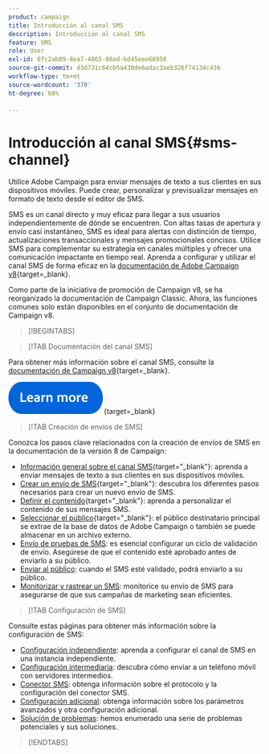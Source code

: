 ```yaml
---
product: campaign
title: Introducción al canal SMS
description: Introducción al canal SMS
feature: SMS
role: User
exl-id: 6fc2ab09-8ea7-4865-88ad-bd45eee68958
source-git-commit: d3d731c64cb5a430de6adac3aeb326f74134c436
workflow-type: tm+mt
source-wordcount: '370'
ht-degree: 68%

---
```


# Introducción al canal SMS{#sms-channel}

Utilice Adobe Campaign para enviar mensajes de texto a sus clientes en sus dispositivos móviles. Puede crear, personalizar y previsualizar mensajes en formato de texto desde el editor de SMS.

SMS es un canal directo y muy eficaz para llegar a sus usuarios independientemente de dónde se encuentren. Con altas tasas de apertura y envío casi instantáneo, SMS es ideal para alertas con distinción de tiempo, actualizaciones transaccionales y mensajes promocionales concisos. Utilice SMS para complementar su estrategia en canales múltiples y ofrecer una comunicación impactante en tiempo real. Aprenda a configurar y utilizar el canal SMS de forma eficaz en la [documentación de Adobe Campaign v8](https://experienceleague.adobe.com/docs/campaign/campaign-v8/send/sms/sms.html?lang=es){target=_blank}.

Como parte de la iniciativa de promoción de Campaign v8, se ha reorganizado la documentación de Campaign Classic. Ahora, las funciones comunes solo están disponibles en el conjunto de documentación de Campaign v8.

>[!BEGINTABS]

>[!TAB Documentación del canal SMS]

Para obtener más información sobre el canal SMS, consulte la [documentación de Campaign v8](https://experienceleague.adobe.com/docs/campaign/campaign-v8/send/sms/sms.html?lang=es){target=_blank}.


[![imagen](../../assets/do-not-localize/learn-more-button.svg)](https://experienceleague.adobe.com/docs/campaign/campaign-v8/send/sms/sms.html?lang=es){target=_blank}


>[!TAB Creación de envíos de SMS]

Conozca los pasos clave relacionados con la creación de envíos de SMS en la documentación de la versión 8 de Campaign:

* [Información general sobre el canal SMS](https://experienceleague.adobe.com/docs/campaign/campaign-v8/send/sms/sms.html?lang=es){target="_blank"}: aprenda a enviar mensajes de texto a sus clientes en sus dispositivos móviles.
* [Crear un envío de SMS](https://experienceleague.adobe.com/docs/campaign/campaign-v8/send/sms/create-sms/create-sms.html?lang=es){target="_blank"}: descubra los diferentes pasos necesarios para crear un nuevo envío de SMS.
* [Definir el contenido](https://experienceleague.adobe.com/docs/campaign/campaign-v8/send/sms/create-sms/sms-content.html?lang=es){target="_blank"}: aprenda a personalizar el contenido de sus mensajes SMS.
* [Seleccionar el público](https://experienceleague.adobe.com/docs/campaign/campaign-v8/send/sms/create-sms/sms-audience.html?lang=es){target="_blank"}: el público destinatario principal se extrae de la base de datos de Adobe Campaign o también se puede almacenar en un archivo externo.
* [Envío de pruebas de SMS](https://experienceleague.adobe.com/docs/campaign/campaign-v8/send/sms/validate-sms/sms-proofs.html?lang=es): es esencial configurar un ciclo de validación de envío. Asegúrese de que el contenido esté aprobado antes de enviarlo a su público.
* [Enviar al público](https://experienceleague.adobe.com/docs/campaign/campaign-v8/send/sms/validate-sms/sms-send.html?lang=es): cuando el SMS esté validado, podrá enviarlo a su público.
* [Monitorizar y rastrear un SMS](https://experienceleague.adobe.com/docs/campaign/campaign-v8/send/sms/sms-monitor.html?lang=es): monitorice su envío de SMS para asegurarse de que sus campañas de marketing sean eficientes.


>[!TAB Configuración de SMS]

Consulte estas páginas para obtener más información sobre la configuración de SMS:

* [Configuración independiente](sms-set-up.md): aprenda a configurar el canal de SMS en una instancia independiente.
* [Configuración intermediaria](sms-set-up-mid.md): descubra cómo enviar a un teléfono móvil con servidores intermedios.
* [Conector SMS](sms-protocol.md): obtenga información sobre el protocolo y la configuración del conector SMS.
* [Configuración adicional](sms-send.md): obtenga información sobre los parámetros avanzados y otra configuración adicional.
* [Solución de problemas](troubleshooting-sms.md): hemos enumerado una serie de problemas potenciales y sus soluciones.

>[!ENDTABS]



<!--
Use Adobe Campaign to send personalized SMS messages.

Before starting sending SMS:

* Make sure recipient profiles contain at least a mobile phone in their profile.
* Learn more about the Adobe Campaign [Delivery best practices](delivery-best-practices.md).

The key steps to send a SMS are as follows:

* [Configure the SMS channel](sms-set-up.md)
* [Create a SMS delivery](sms-create.md)
* [Define the audience](sms-create.md#selecting-the-target-population)
* [Define the SMS content](sms-create.md#defining-the-sms-content)
* [Send, monitor and track SMS](sms-send.md)
* [Troubleshoot](troubleshooting-sms.md)

In addition, you need to be familiar with SMS protocol and settings. Walk through the connection set up between Adobe Campaign and a SMPP provider in [this document](sms-protocol.md)

For global information on how to create a delivery, refer to [this section](steps-about-delivery-creation-steps.md).

>[!NOTE]
>
>Adobe Campaign also lets you submit notifications on mobile terminals, via its **Adobe Campaign Mobile App Channel (NMAC)** option. 
> 
>For more on this, refer to the [Get started with mobile app channel](about-mobile-app-channel.md) section.
-->